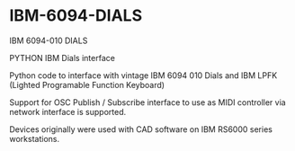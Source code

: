 # IBM-6094-DIALS

IBM 6094-010 DIALS

PYTHON IBM Dials interface

Python code to interface with vintage IBM 6094 010 Dials and IBM LPFK (Lighted Programable Function Keyboard)

Support for OSC Publish / Subscribe interface to use as MIDI controller via network interface is supported.

Devices originally were used with CAD software on IBM RS6000 series workstations.
